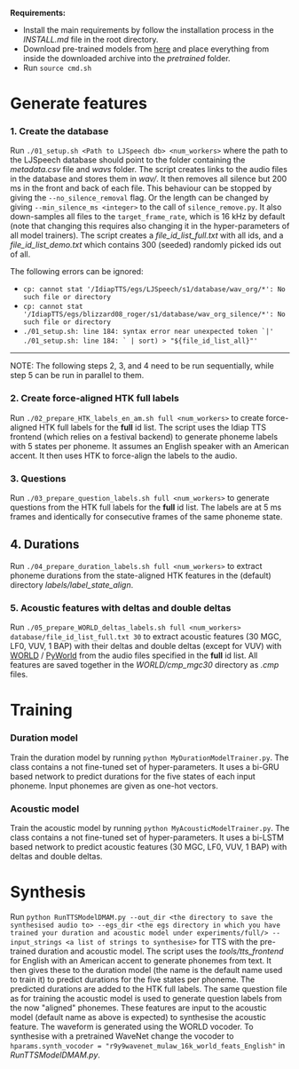 **Requirements:**
- Install the main requirements by follow the installation process in the *INSTALL.md* file in the root directory.  
- Download pre-trained models from [here](https://www.idiap.ch/~bschnell/data/IdiapTTS/pretrained_LJSpeech_s1.zip) and place everything from inside the downloaded archive into the *pretrained* folder.
- Run ``source cmd.sh``  


# Generate features

### 1. Create the database
Run `./01_setup.sh <Path to LJSpeech db> <num_workers>` where the path to the LJSpeech database should point to the folder containing the *metadata.csv* file and *wavs* folder. The script creates links to the audio files in the database and stores them in *wav/*. It then removes all silence but 200 ms in the front and back of each file. This behaviour can be stopped by giving the `--no_silence_removal` flag. Or the length can be changed by giving `--min_silence_ms <integer>` to the call of `silence_remove.py`. It also down-samples all files to the `target_frame_rate`, which is 16 kHz by default (note that changing this requires also changing it in the hyper-parameters of all model trainers). The script creates a *file_id_list_full.txt* with all ids, and a *file_id_list_demo.txt* which contains 300 (seeded) randomly picked ids out of all.

The following errors can be ignored:
* `cp: cannot stat '/IdiapTTS/egs/LJSpeech/s1/database/wav_org/*': No such file or directory`
* `cp: cannot stat '/IdiapTTS/egs/blizzard08_roger/s1/database/wav_org_silence/*': No such file or directory`
* ``./01_setup.sh: line 184: syntax error near unexpected token `|'``  
  ``./01_setup.sh: line 184: ` | sort) > "${file_id_list_all}"'``

***
NOTE: The following steps 2, 3, and 4 need to be run sequentially, while step 5 can be run in parallel to them.

### 2. Create force-aligned HTK full labels
Run `./02_prepare_HTK_labels_en_am.sh full <num_workers>` to create force-aligned HTK full labels for the **full** id list. The script uses the Idiap TTS frontend (which relies on a festival backend) to generate phoneme labels with 5 states per phoneme. It assumes an English speaker with an American accent. It then uses HTK to force-align the labels to the audio.

### 3. Questions
Run `./03_prepare_question_labels.sh full <num_workers>` to generate questions from the HTK full labels for the **full** id list. The labels are at 5 ms frames and identically for consecutive frames of the same phoneme state.

## 4. Durations
Run `./04_prepare_duration_labels.sh full <num_workers>` to extract phoneme durations from the state-aligned HTK features in the (default) directory *labels/label_state_align*.

### 5. Acoustic features with deltas and double deltas
Run `./05_prepare_WORLD_deltas_labels.sh full <num_workers> database/file_id_list_full.txt 30` to extract acoustic features (30 MGC, LF0, VUV, 1 BAP) with their deltas and double deltas (except for VUV) with [WORLD](https://github.com/mmorise/World) / [PyWorld](https://github.com/JeremyCCHsu/Python-Wrapper-for-World-Vocoder) from the audio files specified in the **full** id list. All features are saved together in the *WORLD/cmp_mgc30* directory as *.cmp* files. 



# Training

### Duration model
Train the duration model by running `python MyDurationModelTrainer.py`. The class contains a not fine-tuned set of hyper-parameters. It uses a bi-GRU based network to predict durations for the five states of each input phoneme. Input phonemes are given as one-hot vectors.

### Acoustic model
Train the acoustic model by running `python MyAcousticModelTrainer.py`. The class contains a not fine-tuned set of hyper-parameters. It uses a bi-LSTM based network to predict acoustic features (30 MGC, LF0, VUV, 1 BAP) with deltas and double deltas.

# Synthesis
Run `python RunTTSModelDMAM.py --out_dir <the directory to save the synthesised audio to> --egs_dir <the egs directory in which you have trained your duration and acoustic model under experiments/full/> --input_strings <a list of strings to synthesise>` for TTS with the pre-trained duration and acoustic model. The script uses the *tools/tts_frontend* for English with an American accent to generate phonemes from text. It then gives these to the duration model (the name is the default name used to train it) to predict durations for the five states per phoneme. The predicted durations are added to the HTK full labels. The same question file as for training the acoustic model is used to generate question labels from the now "aligned" phonemes. These features are input to the acoustic model (default name as above is expected) to synthesise the acoustic feature. The waveform is generated using the WORLD vocoder. To synthesise with a pretrained WaveNet change the vocoder to `hparams.synth_vocoder = "r9y9wavenet_mulaw_16k_world_feats_English"` in *RunTTSModelDMAM.py*.